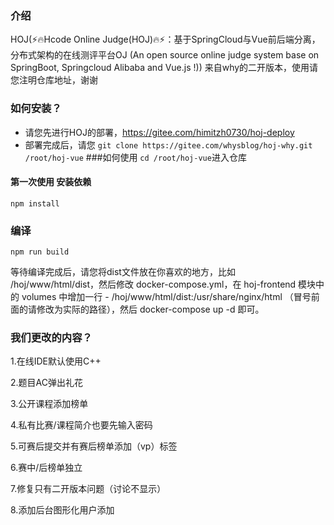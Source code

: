 ### 介绍
HOJ(⚡🔥Hcode Online Judge(HOJ)🔥⚡：基于SpringCloud与Vue前后端分离，分布式架构的在线测评平台OJ (An open source online judge system base on SpringBoot, Springcloud Alibaba and Vue.js !)) 来自why的二开版本，使用请您注明仓库地址，谢谢

### 如何安装？
- 请您先进行HOJ的部署，https://gitee.com/himitzh0730/hoj-deploy
- 部署完成后，请您 ```git clone https://gitee.com/whysblog/hoj-why.git /root/hoj-vue```
###如何使用
``` cd /root/hoj-vue ```进入仓库
#### 第一次使用 安装依赖
```
npm install
```

### 编译
```
npm run build
```
等待编译完成后，请您将dist文件放在你喜欢的地方，比如 /hoj/www/html/dist，然后修改 docker-compose.yml，在 hoj-frontend 模块中的 volumes 中增加一行 - /hoj/www/html/dist:/usr/share/nginx/html （冒号前面的请修改为实际的路径），然后 docker-compose up -d 即可。
### 我们更改的内容？

1.在线IDE默认使用C++

2.题目AC弹出礼花

3.公开课程添加榜单

4.私有比赛/课程简介也要先输入密码

5.可赛后提交并有赛后榜单添加（vp）标签

6.赛中/后榜单独立

7.修复只有二开版本问题（讨论不显示）

8.添加后台图形化用户添加
